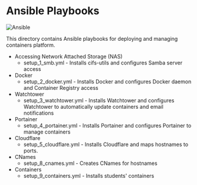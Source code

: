# Ansible Playbooks
![Ansible](https://upload.wikimedia.org/wikipedia/commons/0/05/Ansible_Logo.png)

This directory contains Ansible playbooks for deploying and managing containers platform.

* Accessing Network Attached Storage (NAS)
  * setup_1_smb.yml - Installs cifs-utils and configures Samba server access
* Docker
  * setup_2_docker.yml - Installs Docker and configures Docker daemon and Container Registry access
* Watchtower
  * setup_3_watchtower.yml - Installs Watchtower and configures Watchtower to automatically update containers and email notifications
* Portainer
  * setup_4_portainer.yml - Installs Portainer and configures Portainer to manage containers
* Cloudflare
  * setup_5_cloudflare.yml - Installs Cloudflare and maps hostnames to ports.
* CNames
  * setup_8_cnames.yml - Creates CNames for hostnames
* Containers
  * setup_9_containers.yml - Installs students' containers